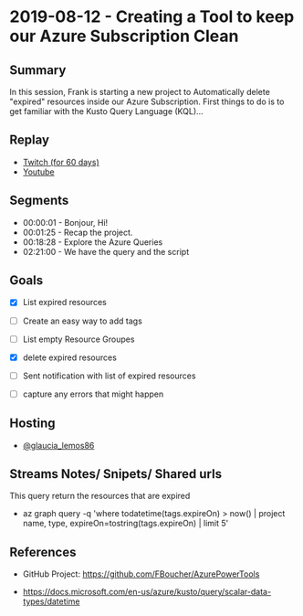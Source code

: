 
# 2019-08-12 - Creating a Tool to keep our Azure Subscription Clean

Summary
-------

In this session, Frank is starting a new project to Automatically delete "expired" resources inside our Azure Subscription. First things to do is to get familiar with the Kusto Query Language (KQL)...

Replay
------

- [Twitch (for 60 days)](https://www.twitch.tv/videos/66367258)
- [Youtube](https://youtu.be/O5DDgO0_Eek)


Segments
--------

- 00:00:01 - Bonjour, Hi!
- 00:01:25 - Recap the project.
- 00:18:28 - Explore the Azure Queries
- 02:21:00 - We have the query and the script

Goals
-----

- [X] List expired resources
- [ ] Create an easy way to add tags
- [ ] List empty Resource Groupes
- [X] delete expired resources
- [ ] Sent notification with list of expired resources
- [ ] capture any errors that might happen



Hosting
-------

- [@glaucia_lemos86](https://www.twitch.tv/glaucia_lemos86)




Streams Notes/ Snipets/ Shared urls
-----------------------------------

This query return the resources that are expired
- az graph query -q 'where todatetime(tags.expireOn) > now() | project name, type, expireOn=tostring(tags.expireOn) | limit 5'


References
----------

- GitHub Project: https://github.com/FBoucher/AzurePowerTools

- https://docs.microsoft.com/en-us/azure/kusto/query/scalar-data-types/datetime